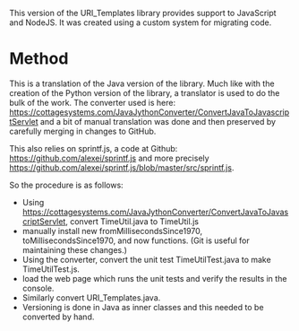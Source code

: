 This version of the URI_Templates library provides support to JavaScript and NodeJS.  It was created
using a custom system for migrating code.

# Method
This is a translation of the Java version of the library.  Much like with the creation of the Python version of the library,
a translator is used to do the bulk of the work.  The converter used is here: https://cottagesystems.com/JavaJythonConverter/ConvertJavaToJavascriptServlet
and a bit of manual translation was done and then preserved by carefully merging in changes to GitHub.

This also relies on sprintf.js, a code at Github: https://github.com/alexei/sprintf.js and more precisely
https://github.com/alexei/sprintf.js/blob/master/src/sprintf.js.

So the procedure is as follows:
* Using https://cottagesystems.com/JavaJythonConverter/ConvertJavaToJavascriptServlet, convert TimeUtil.java to TimeUtil.js
* manually install new fromMillisecondsSince1970, toMillisecondsSince1970, and now functions.  (Git is useful for maintaining these changes.)
* Using the converter, convert the unit test  TimeUtilTest.java to make TimeUtilTest.js.
* load the web page which runs the unit tests and verify the results in the console.
* Similarly convert URI_Templates.java.
* Versioning is done in Java as inner classes and this needed to be converted by hand.

